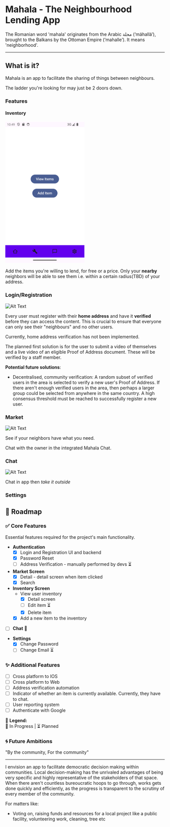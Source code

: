 # Mahala - The Neighbourhood Lending App

The Romanian word 'mahala' originates from the Arabic محلة (‘mähallä’), brought to the Balkans by the Ottoman Empire (‘mahalle’). It means 'neighborhood'.

-----

## What is it?

Mahala is an app to facilitate the sharing of things between neighbours.

The ladder you're looking for may just be 2 doors down.

### Features
#### Inventory
<img src="images/Inventory.png" alt="Alt Text" width="250"/>

Add the items you're willing to lend, for free or a price. Only your **nearby** neighbors will be able to see them i.e. within a certain radius(TBD) of your address. 


### Login/Registration
<img src="images/Login_Reg.gif" alt="Alt Text" width="250"/>


Every user must register with their **home address** and have it **verified** before they can access the content. This is crucial to ensure that everyone can only see their "neighbours" and no other users.

Currently, home address verification has not been implemented.

The planned first solution is for the user to submit a video of themselves and a live video of an eligible Proof of Address document. These will be verified by a staff member.

**Potential future solutions**:

* Decentralised, community verification: A random subset of verified users in the area is selected to verify a new user's Proof of Address. If there aren't enough verified users in the area, then perhaps a larger group could be selected from anywhere in the same country. A high consensus threshold must be reached to successfully register a new user.

### Market
<img src="images/Market.gif" alt="Alt Text" width="250"/>


See if your neighbors have what you need.

Chat with the owner in the integrated Mahala Chat.

### Chat
<img src="images/Chat.gif" alt="Alt Text" width="250"/>

Chat in app then *take it outside*

### Settings

## 🚀 Roadmap

### ✅ Core Features
Essential features required for the project's main functionality.
- **Authentication**
    - [x] Login and Registration UI and backend
    - [x] Password Reset
    - [ ] Address Verification - manually performed by devs ⏳
- **Market Screen**
    - [x] Detail - detail screen when item clicked 
    - [x] Search
- **Inventory Screen**
    - View user inventory
        - [x] Detail screen
        - [ ] Edit item ⏳
        - [x] Delete item
    - [x] Add a new item to the inventory
- [ ] **Chat** 🚧
- **Settings**
    - [x] Change Password
    - [ ] Change Email ⏳
### ✨ Additional Features
- [ ] Cross platform to IOS
- [ ] Cross platform to Web
- [ ] Address verification automation
- [ ] Indicator of whether an item is currently available. Currently, they have to chat.
- [ ] User reporting system
- [ ] Authenticate with Google

🔹 **Legend:**  
🚧 In Progress | ⏳ Planned 

### 🌀 Future Ambitions

"By the community, For the community" 

---


I envision an app to facilitate democratic decision making within communities.
Local decision-making has the unrivaled advantages of being very specific and highly representative of the stakeholders of that space.
When there aren't countless bureoucratic hoops to go through, works gets done quickly and efficiently, as the progress is transparent to the scrutiny of every member of the community.

For matters like:
* Voting on, raising funds and resources for a local project like a public facility, volunteering work, cleaning, tree etc

